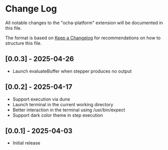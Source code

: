 # Change Log

All notable changes to the "ocha-platform" extension will be
documented in this file.

The format is based on [Keep a Changelog](http://keepachangelog.com/)
for recommendations on how to structure this file.

## [0.0.3] - 2025-04-26

- Launch evaluateBuffer when stepper produces no output

## [0.0.2] - 2025-04-17

- Support execution via dune
- Launch terminal in the current working directory
- Better interaction in the terminal using /usr/bin/expect
- Support dark color theme in step execution

## [0.0.1] - 2025-04-03

- Initial release
